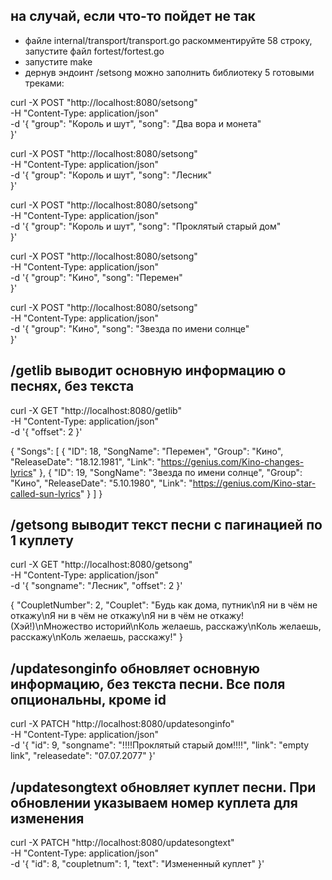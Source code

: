 ## на случай, если что-то пойдет не так

- файле internal/transport/transport.go раскомментируйте 58 строку, запустите файл fortest/fortest.go
- запустите make
- дернув эндоинт /setsong можно заполнить библиотеку 5 готовыми треками:

curl -X POST "http://localhost:8080/setsong" \
-H "Content-Type: application/json" \
-d '{
  "group": "Король и шут",
  "song": "Два вора и монета"      
}'

curl -X POST "http://localhost:8080/setsong" \
-H "Content-Type: application/json" \
-d '{
  "group": "Король и шут",
  "song": "Лесник"      
}'

curl -X POST "http://localhost:8080/setsong" \
-H "Content-Type: application/json" \
-d '{
  "group": "Король и шут",
  "song": "Проклятый старый дом"      
}'

curl -X POST "http://localhost:8080/setsong" \
-H "Content-Type: application/json" \
-d '{
  "group": "Кино",
  "song": "Перемен"      
}'

curl -X POST "http://localhost:8080/setsong" \
-H "Content-Type: application/json" \
-d '{
  "group": "Кино",
  "song": "Звезда по имени солнце"      
}'

## /getlib выводит основную информацию о песнях, без текста 

curl -X GET "http://localhost:8080/getlib" \
-H "Content-Type: application/json" \
-d '{
  "offset": 2
}'

{
  "Songs": [
    {
      "ID": 18,
      "SongName": "Перемен",
      "Group": "Кино",
      "ReleaseDate": "18.12.1981",
      "Link": "https://genius.com/Kino-changes-lyrics"
    },
    {
      "ID": 19,
      "SongName": "Звезда по имени солнце",
      "Group": "Кино",
      "ReleaseDate": "5.10.1980",
      "Link": "https://genius.com/Kino-star-called-sun-lyrics"
    }
  ]
}

## /getsong выводит текст песни с пагинацией по 1 куплету

curl -X GET "http://localhost:8080/getsong" \
-H "Content-Type: application/json" \
-d '{
  "songname": "Лесник",
  "offset": 2
}'

{
  "CoupletNumber": 2,
  "Couplet": "Будь как дома, путник\nЯ ни в чём не откажу\nЯ ни в чём не откажу\nЯ ни в чём не откажу! (Хэй!)\nМножество историй\nКоль желаешь, расскажу\nКоль желаешь, расскажу\nКоль желаешь, расскажу!"
}

## /updatesonginfo обновляет основную информацию, без текста песни. Все поля опциональны, кроме id 

curl -X PATCH "http://localhost:8080/updatesonginfo" \
-H "Content-Type: application/json" \
-d '{
  "id": 9,
  "songname": "!!!!Проклятый старый дом!!!!",
  "link": "empty link",
  "releasedate": "07.07.2077"
}'

## /updatesongtext обновляет куплет песни. При обновлении указываем номер куплета для изменения 

curl -X PATCH "http://localhost:8080/updatesongtext" \
-H "Content-Type: application/json" \
-d '{
  "id": 8,
  "coupletnum": 1,
  "text": "Измененный куплет"
}'
